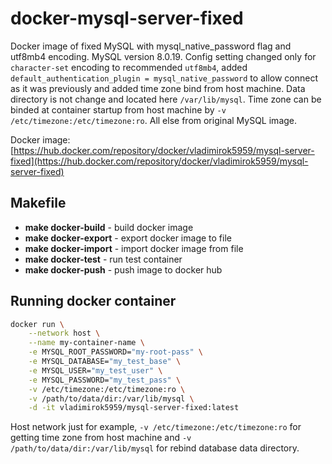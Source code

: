 # docker-mysql-server-fixed

Docker image of fixed MySQL with mysql_native_password flag and utf8mb4 encoding. MySQL version 8.0.19. Config setting changed only for `character-set` encoding to recommended `utf8mb4`, added `default_authentication_plugin = mysql_native_password` to allow connect as it was previously and added time zone bind from host machine. Data directory is not change and located here `/var/lib/mysql`. Time zone can be binded at container startup from host machine by `-v /etc/timezone:/etc/timezone:ro`. All else from original MySQL image.

Docker image: [https://hub.docker.com/repository/docker/vladimirok5959/mysql-server-fixed](https://hub.docker.com/repository/docker/vladimirok5959/mysql-server-fixed)

## Makefile

* **make docker-build** - build docker image
* **make docker-export** - export docker image to file
* **make docker-import** - import docker image from file
* **make docker-test** - run test container
* **make docker-push** - push image to docker hub

## Running docker container

```sh
docker run \
    --network host \
    --name my-container-name \
    -e MYSQL_ROOT_PASSWORD="my-root-pass" \
    -e MYSQL_DATABASE="my_test_base" \
    -e MYSQL_USER="my_test_user" \
    -e MYSQL_PASSWORD="my_test_pass" \
    -v /etc/timezone:/etc/timezone:ro \
    -v /path/to/data/dir:/var/lib/mysql \
    -d -it vladimirok5959/mysql-server-fixed:latest
```

Host network just for example, `-v /etc/timezone:/etc/timezone:ro` for getting time zone from host machine and `-v /path/to/data/dir:/var/lib/mysql` for rebind database data directory.
